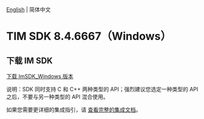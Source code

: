 [English](./README.md) | 简体中文

# TIM SDK 8.4.6667（Windows）

## 下载 IM SDK

[下载 ImSDK_Windows 版本](https://im.sdk.qcloud.com/download/plus/8.4.6667/cross_platform/ImSDK_Windows_8.4.6667.zip)

说明：SDK 同时支持 C 和 C++ 两种类型的 API；强烈建议您选定一种类型的 API 之后，不要与另一种类型的 API 混合使用。

如果您需要更详细的集成指引，请 [查看完整的集成文档](https://cloud.tencent.com/document/product/269/75287)。
